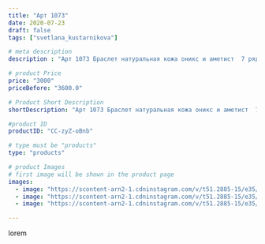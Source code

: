 ```yaml
---
title: "Арт 1073"
date: 2020-07-23
draft: false
tags: ["svetlana_kustarnikova"]

# meta description
description : "Арт 1073 Браслет натуральная кожа оникс и аметист  7 рядов ПРОДАНО"

# product Price
price: "3000"
priceBefore: "3600.0"

# Product Short Description
shortDescription: "Арт 1073 Браслет натуральная кожа оникс и аметист  7 рядов ПРОДАНО"

#product ID
productID: "CC-zyZ-oBnb"

# type must be "products"
type: "products"

# product Images
# first image will be shown in the product page
images:
  - image: "https://scontent-arn2-1.cdninstagram.com/v/t51.2885-15/e35/110023605_293152215076227_4872843154014681193_n.jpg?se=7&tp=1&_nc_ht=scontent-arn2-1.cdninstagram.com&_nc_cat=103&_nc_ohc=-7P9BM16DYIAX9Mi7Z5&oh=375651ed8cb7fdb536e5a281cdd2f185&oe=606B4CB1&ig_cache_key=MjM1OTU1MTAxMTcyMjQyNDczMg%3D%3D.2"
  - image: "https://scontent-arn2-1.cdninstagram.com/v/t51.2885-15/e35/115806888_332215211131575_4654928703147899770_n.jpg?se=7&tp=1&_nc_ht=scontent-arn2-1.cdninstagram.com&_nc_cat=103&_nc_ohc=E5-yJR7-uc0AX-BXuhU&oh=663f3a1a120a0b58b690ae15c1e6bf31&oe=606A1C56&ig_cache_key=MjM1OTU1MTAxMTczOTE3Mzk2NQ%3D%3D.2"
  - image: "https://scontent-arn2-1.cdninstagram.com/v/t51.2885-15/e35/115991335_167941284773740_3470956713265876404_n.jpg?se=8&tp=1&_nc_ht=scontent-arn2-1.cdninstagram.com&_nc_cat=104&_nc_ohc=iIkRY01DhNMAX8nbMiO&oh=79dec45f5b6e483c9c9934b25acd90d2&oe=606A25CD&ig_cache_key=MjM1OTU1MTAxMTc0NzY1NzA5OQ%3D%3D.2"

---
```

lorem
